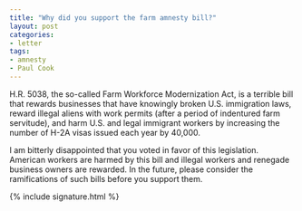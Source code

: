 ```yaml
---
title: "Why did you support the farm amnesty bill?"
layout: post
categories:
- letter
tags:
- amnesty
- Paul Cook
---
```


H.R. 5038, the so-called Farm Workforce Modernization Act, is a terrible bill that rewards businesses that have knowingly broken U.S. immigration laws, reward illegal aliens with work permits (after a period of indentured farm servitude), and harm U.S. and legal immigrant workers by increasing the number of H-2A visas issued each year by 40,000.

I am bitterly disappointed that you voted in favor of this legislation. American workers are harmed by this bill and illegal workers and renegade business owners are rewarded. In the future, please consider the ramifications of such bills before you support them.

{% include signature.html %}
